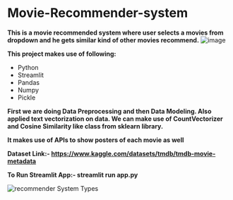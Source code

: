 # Movie-Recommender-system

**This is a movie recommended system where user selects a movies from dropdown and he gets similar kind of other movies recommend.**
![image](https://github.com/akshaytekam/Movie-Recommender-system/assets/42464327/fa675058-dfff-41c1-9807-29ee0d1fe744)

**This project makes use of following:**
- Python
- Streamlit
- Pandas
- Numpy
- Pickle

**First we are doing Data Preprocessing and then Data Modeling. Also applied text vectorization on data. We can make use of CountVectorizer and Cosine Similarity like class from sklearn library.**

**It makes use of APIs to show posters of each movie as well**

**Dataset Link:- https://www.kaggle.com/datasets/tmdb/tmdb-movie-metadata**

**To Run Streamlit App:-  streamlit run app.py**

![recommender System Types](https://github.com/user-attachments/assets/11530571-b3f6-4d6e-a7c8-82bac3ed8263)

